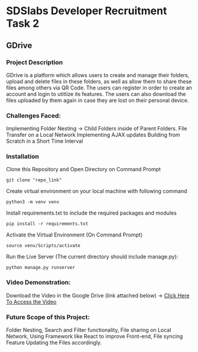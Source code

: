 # SDSlabs Developer Recruitment Task 2
## GDrive
### **Project Description**
GDrive is a platform which allows users to create and manage their folders, upload and delete files in these folders, as well as allow them to share these files among others via QR Code. The users can register in order to create an account and login to utitlize its features. The users can also download the files uploaded by them again in case they are lost on their personal device.

### Challenges Faced:
Implementing Folder Nesting -> Child Folders inside of Parent Folders.
File Transfer on a Local Network
Implementing AJAX updates
Building from Scratch in a Short Time Interval

### Installation
Clone this Repository and Open Directory on Command Prompt
```
git clone "repo_link"
```
Create virtual environment on your local machine with following command
```
python3 -m venv venv
```
Install requirements.txt to include the required packages and modules
```
pip install -r requirements.txt
```
Activate the Virtual Environment (On Command Prompt)
```
source venv/Scripts/activate
```
Run the Live Server (The current directory should include manage.py):
```
python manage.py runserver
```

### Video Demonstration:
Download the Video in the Google Drive (link attached below) ->
<a href="https://drive.google.com/drive/folders/1tqPAM6xQR1hwbnm4WiSZtiYVrZBwJwAg?usp=drive_link">Click Here To Access the Video</a>

### Future Scope of this Project:
Folder Nesting, Search and Filter functionality, File sharing on Local Network, Using Framework like React to improve Front-end, File syncing Feature Updating the Files accordingly.

